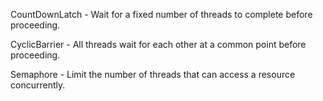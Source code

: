 CountDownLatch - Wait for a fixed number of threads to complete before proceeding.

CyclicBarrier - All threads wait for each other at a common point before proceeding.

Semaphore - Limit the number of threads that can access a resource concurrently.